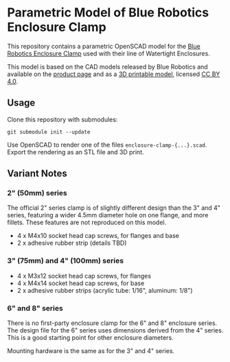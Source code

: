 # Parametric Model of Blue Robotics Enclosure Clamp

This repository contains a parametric OpenSCAD model for the [Blue Robotics Enclosure Clamp][store] used with their line of Watertight Enclosures.

This model is based on the CAD models released by Blue Robotics and available on the [product page][store] and as a [3D printable model][printable], licensed [CC BY 4.0][license].


## Usage

Clone this repository with submodules:

    git submodule init --update

Use OpenSCAD to render one of the files `enclosure-clamp-{...}.scad`. Export the rendering as an STL file and 3D print.


## Variant Notes

### 2" (50mm) series

The official 2" series clamp is of slightly different design than the 3" and 4" series, featuring a wider 4.5mm diameter hole on one flange, and more fillets. These features are not reproduced on this model.

  * 4 x M4x10 socket head cap screws, for flanges and base
  * 2 x adhesive rubber strip (details TBD)


### 3" (75mm) and 4" (100mm) series

  * 4 x M3x12 socket head cap screws, for flanges
  * 4 x M4x14 socket head cap screws, for base
  * 2 x adhesive rubber strips (acrylic tube: 1/16", aluminum: 1/8")


### 6" and 8" series

There is no first-party enclosure clamp for the 6" and 8" enclosure series. The design file for the 6" series uses dimensions derived from the 4" series. This is a good starting point for other enclosure diameters.

Mounting hardware is the same as for the 3" and 4" series.


[license]: https://creativecommons.org/licenses/by/4.0/
[printable]: https://www.printables.com/model/397769-watertight-enclosure-clamps
[store]: https://bluerobotics.com/store/watertight-enclosures/enclosure-clamp/
